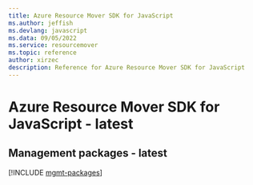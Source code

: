 ```yaml
---
title: Azure Resource Mover SDK for JavaScript
ms.author: jeffish
ms.devlang: javascript
ms.data: 09/05/2022
ms.service: resourcemover
ms.topic: reference
author: xirzec
description: Reference for Azure Resource Mover SDK for JavaScript
---
```

# Azure Resource Mover SDK for JavaScript - latest

## Management packages - latest
[!INCLUDE [mgmt-packages](resource-mover-mgmt-index.md)]